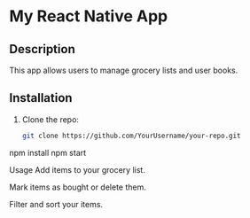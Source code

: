 # My React Native App

## Description
This app allows users to manage grocery lists and user books.

## Installation
1. Clone the repo:
   ```bash
   git clone https://github.com/YourUsername/your-repo.git
npm install
npm start


Usage
Add items to your grocery list.

Mark items as bought or delete them.

Filter and sort your items.
